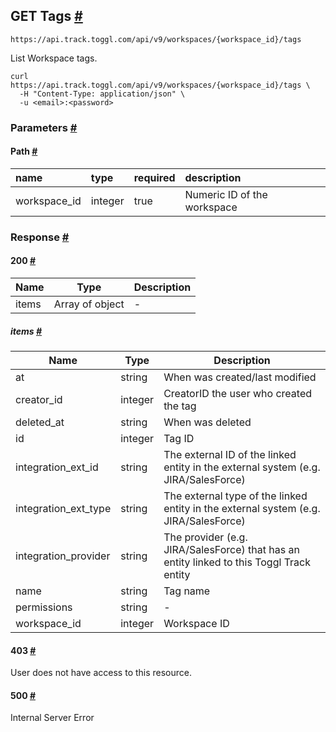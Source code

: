## GET Tags [​#](https://engineering.toggl.com/docs/api/tags/#get-tags "Direct link to GET Tags")

```
https://api.track.toggl.com/api/v9/workspaces/{workspace_id}/tags
```

List Workspace tags.


```
curl  https://api.track.toggl.com/api/v9/workspaces/{workspace_id}/tags \
  -H "Content-Type: application/json" \
  -u <email>:<password>
```

### Parameters [​#](https://engineering.toggl.com/docs/api/tags/#parameters "Direct link to Parameters")

#### Path [​#](https://engineering.toggl.com/docs/api/tags/#path "Direct link to Path")

| name         | type    | required | description                 |
| :----------- | :------ | :------- | :-------------------------- |
| workspace_id | integer | true     | Numeric ID of the workspace |

### Response [​#](https://engineering.toggl.com/docs/api/tags/#response "Direct link to Response")

#### 200 [​#](https://engineering.toggl.com/docs/api/tags/#200 "Direct link to 200")

| Name  | Type            | Description |
| ----- | --------------- | ----------- |
| items | Array of object | \-          |

##### items [​#](https://engineering.toggl.com/docs/api/tags/#items "Direct link to items")

| Name                 | Type    | Description                                                                              |
| -------------------- | ------- | ---------------------------------------------------------------------------------------- |
| at                   | string  | When was created/last modified                                                           |
| creator_id           | integer | CreatorID the user who created the tag                                                   |
| deleted_at           | string  | When was deleted                                                                         |
| id                   | integer | Tag ID                                                                                   |
| integration_ext_id   | string  | The external ID of the linked entity in the external system (e.g. JIRA/SalesForce)       |
| integration_ext_type | string  | The external type of the linked entity in the external system (e.g. JIRA/SalesForce)     |
| integration_provider | string  | The provider (e.g. JIRA/SalesForce) that has an entity linked to this Toggl Track entity |
| name                 | string  | Tag name                                                                                 |
| permissions          | string  | \-                                                                                       |
| workspace_id         | integer | Workspace ID                                                                             |

#### 403 [​#](https://engineering.toggl.com/docs/api/tags/#403 "Direct link to 403")

User does not have access to this resource.

#### 500 [​#](https://engineering.toggl.com/docs/api/tags/#500 "Direct link to 500")

Internal Server Error
